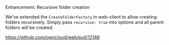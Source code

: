 Enhancement: Recursive folder creation

We've extended the `CreateFolderFactory` in web-client to allow creating folders recursively. Simply pass `recursive: true` into options and all parent folders will be created.

https://github.com/owncloud/web/pull/12146
